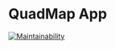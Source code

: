 # QuadMap App

[![Maintainability](https://api.codeclimate.com/v1/badges/bd8a709cea2e77f05f3d/maintainability)](https://codeclimate.com/github/WilDwMe/QuadOps-Map/maintainability)
